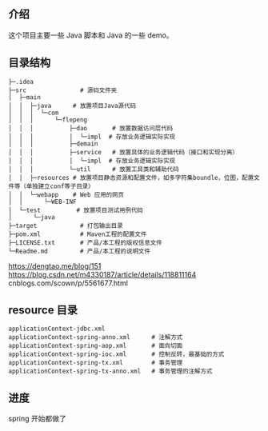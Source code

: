 ## 介绍

这个项目主要一些 Java 脚本和 Java 的一些 demo。


## 目录结构

```
├─.idea
├─src               # 源码文件夹
│  ├─main
│  │  ├─java      # 放置项目Java源代码
│  │  │  └─com
│  │  │      └─flepeng
│  │  │          ├─dao       # 放置数据访问层代码 
│  │  │          │  └─impl  # 存放业务逻辑实际实现
│  │  │          ├─demain
│  │  │          ├─service   # 放置具体的业务逻辑代码（接口和实现分离）
│  │  │          │  └─impl  # 存放业务逻辑实际实现
│  │  │          └─util      # 放置工具类和辅助代码
│  │  ├─resources # 放置项目静态资源和配置文件，如多字符集boundle，位图，配置文件等（单独建立conf等子目录）
│  │  └─webapp    # Web 应用的网页
│  │      └─WEB-INF
│  └─test          # 放置项目测试用例代码
│      └─java
├─target            # 打包输出目录
├─pom.xml           # Maven工程的配置文件
├─LICENSE.txt       # 产品/本工程的版权信息文件
└─Readme.md         # 产品/本工程的说明文件
```

https://dengtao.me/blog/151
https://blog.csdn.net/m4330187/article/details/118811164
cnblogs.com/scown/p/5561677.html


## resource 目录

```
applicationContext-jdbc.xml
applicationContext-spring-anno.xml      # 注解方式
applicationContext-spring-aop.xml       # 面向切面
applicationContext-spring-ioc.xml       # 控制反转，最基础的方式
applicationContext-spring-tx.xml        # 事务管理
applicationContext-spring-tx-anno.xml   # 事务管理的注解方式
```


## 进度

spring 开始都做了